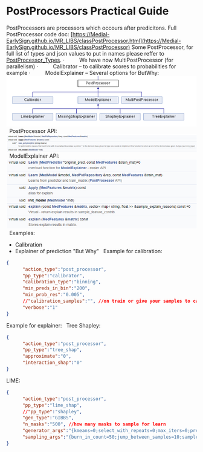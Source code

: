 # PostProcessors Practical Guide
PostProcessors are processors which occours after predicitons.
Full PostProcessor code doc: [https://Medial-EarlySign.github.io/MR_LIBS/classPostProcessor.html](https://Medial-EarlySign.github.io/MR_LIBS/classPostProcessor)
Some PostProcessor, for full list of types and json values to put in names please reffer to [PostProcessor_Types](https://Medial-EarlySign.github.io/MR_LIBS/PostProcessorh.html#a1dab070b8206be89206ff19f321a1cfc).
·          We have now MultiPostProcessor (for parallelism)
·          Calibrator – to calibrate scores to probabilities for example
·          ModelExplainer – Several options for ButWhy:
<img src="/attachments/11206670/11206674.png"/>
 
PostProcessor API:
<img src="/attachments/11206670/11206675.png"/>
 
ModelExplainer API:
<img src="/attachments/11206670/11206676.png"/>
 
Examples:
- Calibration
- Explainer of prediction "But Why"
 
Example for calibration:
```json
{
	  "action_type":"post_processor",
	  "pp_type":"calibrator",
	  "calibration_type":"binning",
	  "min_preds_in_bin":"200",
	  "min_prob_res":"0.005",
	  //"calibration_samples":"", //on train or give your samples to calibrate on
	  "verbose":"1"
}
```
Example for explainer:
 
Tree Shapley:
```json
{
	  "action_type":"post_processor",
	  "pp_type":"tree_shap",
	  "approximate":"0",
	  "interaction_shap":"0"
}
```
LIME:
```json
{
	  "action_type":"post_processor",
	  "pp_type":"lime_shap",
	  //"pp_type":"shapley",
	  "gen_type":"GIBBS",
	  "n_masks":"500", //how many masks to sample for learn
	  "generator_args":"{kmeans=0;select_with_repeats=0;max_iters=0;predictor_type=qrf;predictor_args={spread=0;type=categorial_entropy;learn_nthreads=40;predict_nthreads=40;ntrees=50;maxq=500;min_node=300;get_only_this_categ=-1};num_class_setup=n_categ;bin_settings={split_method=iterative_merge;min_bin_count=500;binCnt=150};selection_ratio=1.0}", //when using Gibbs, otherwise give GAN path here
	  "sampling_args":"{burn_in_count=50;jump_between_samples=10;samples_count=1;find_real_value_bin=1;use_cache=0}" //in GAN not needed
}
```
